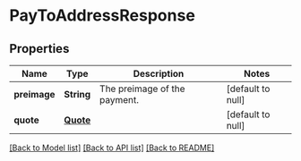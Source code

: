 # PayToAddressResponse
## Properties

| Name | Type | Description | Notes |
|------------ | ------------- | ------------- | -------------|
| **preimage** | **String** | The preimage of the payment. | [default to null] |
| **quote** | [**Quote**](Quote.md) |  | [default to null] |

[[Back to Model list]](../README.md#documentation-for-models) [[Back to API list]](../README.md#documentation-for-api-endpoints) [[Back to README]](../README.md)

